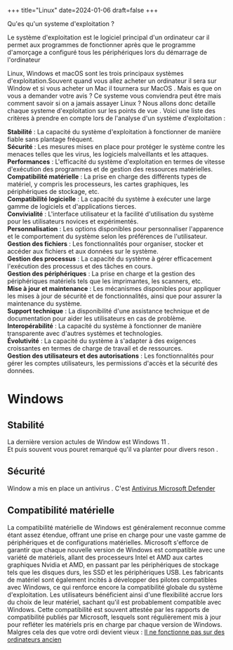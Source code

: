 +++
title="Linux"
date=2024-01-06
draft=false
+++

Qu'es qu'un systeme d'exploitation ?

Le système d'exploitation est le logiciel principal d'un ordinateur car il permet aux programmes de fonctionner après que le programme d'amorçage a configuré tous les périphériques lors du démarrage de l'ordinateur

Linux, Windows et macOS sont les trois principaux systèmes d'exploitation.Souvent quand vous allez acheter un ordinateur il sera sur Window et si vous acheter un Mac il tournera sur MacOS . Mais es que on vous a demander votre avis ? Ce systeme vous conviendra peut être mais comment savoir si on a jamais assayer Linux ? Nous allons donc detaille chaque systeme d'exploitation sur les points de vue .
Voici une liste des critères à prendre en compte lors de l'analyse d'un système d'exploitation :

   **Stabilité** : La capacité du système d'exploitation à fonctionner de manière fiable sans plantage fréquent.<br>
   **Sécurité** : Les mesures mises en place pour protéger le système contre les menaces telles que les virus, les logiciels malveillants et les attaques.<br>
   **Performances** : L'efficacité du système d'exploitation en termes de vitesse d'exécution des programmes et de gestion des ressources matérielles.<br>
   **Compatibilité matérielle** : La prise en charge des différents types de matériel, y compris les processeurs, les cartes graphiques, les périphériques de stockage, etc.<br>
   **Compatibilité logicielle** : La capacité du système à exécuter une large gamme de logiciels et d'applications tierces.<br>
   **Convivialité** : L'interface utilisateur et la facilité d'utilisation du système pour les utilisateurs novices et expérimentés.<br>
   **Personnalisation** : Les options disponibles pour personnaliser l'apparence et le comportement du système selon les préférences de l'utilisateur.<br>
   **Gestion des fichiers** : Les fonctionnalités pour organiser, stocker et accéder aux fichiers et aux données sur le système.<br>
   **Gestion des processus** : La capacité du système à gérer efficacement l'exécution des processus et des tâches en cours.<br>
   **Gestion des périphériques** : La prise en charge et la gestion des périphériques matériels tels que les imprimantes, les scanners, etc.<br>
   **Mise à jour et maintenance** : Les mécanismes disponibles pour appliquer les mises à jour de sécurité et de fonctionnalités, ainsi que pour assurer la maintenance du système.<br>
   **Support technique** : La disponibilité d'une assistance technique et de documentation pour aider les utilisateurs en cas de problème.<br>
   **Interopérabilité** : La capacité du système à fonctionner de manière transparente avec d'autres systèmes et technologies.<br>
   **Évolutivité** : La capacité du système à s'adapter à des exigences croissantes en termes de charge de travail et de ressources.<br>
   **Gestion des utilisateurs et des autorisations** : Les fonctionnalités pour gérer les comptes utilisateurs, les permissions d'accès et la sécurité des données.<br>

# Windows

## Stabilité

La dernière version actules de Window est Windows 11 .  
Et puis souvent vous pouret remarqué qu'il va planter pour divers reson .

## Sécurité 

Window a mis en place un antivirus . C'est [Antivirus Microsoft Defender](https://fr.wikipedia.org/wiki/Antivirus_Microsoft_Defender)

## Compatibilité matérielle
La compatibilité matérielle de Windows est généralement reconnue comme étant assez étendue, offrant une prise en charge pour une vaste gamme de périphériques et de configurations matérielles. Microsoft s'efforce de garantir que chaque nouvelle version de Windows est compatible avec une variété de matériels, allant des processeurs Intel et AMD aux cartes graphiques Nvidia et AMD, en passant par les périphériques de stockage tels que les disques durs, les SSD et les périphériques USB. Les fabricants de matériel sont également incités à développer des pilotes compatibles avec Windows, ce qui renforce encore la compatibilité globale du système d'exploitation. Les utilisateurs bénéficient ainsi d'une flexibilité accrue lors du choix de leur matériel, sachant qu'il est probablement compatible avec Windows. Cette compatibilité est souvent attestée par les rapports de compatibilité publiés par Microsoft, lesquels sont régulièrement mis à jour pour refléter les matériels pris en charge par chaque version de Windows.
Malgres cela des que votre ordi devient vieux : [Il ne fonctionne pas sur des ordinateurs ancien](https://support.microsoft.com/en-us/windows/installing-windows-11-on-devices-that-don-t-meet-minimum-system-requirements-0b2dc4a2-5933-4ad4-9c09-ef0a331518f1)


